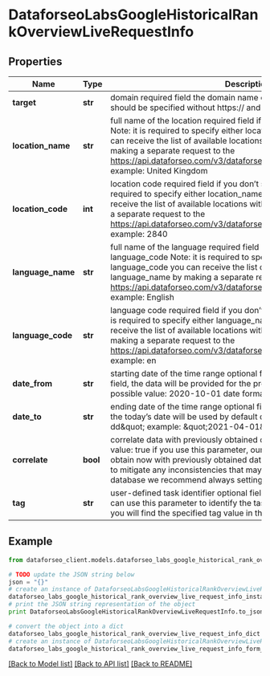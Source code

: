 # DataforseoLabsGoogleHistoricalRankOverviewLiveRequestInfo


## Properties

Name | Type | Description | Notes
------------ | ------------- | ------------- | -------------
**target** | **str** | domain required field the domain name of the target website the domain should be specified without https:// and www. | [optional] 
**location_name** | **str** | full name of the location required field if you don’t specify location_code Note: it is required to specify either location_name or location_code you can receive the list of available locations with their location_name by making a separate request to the https://api.dataforseo.com/v3/dataforseo_labs/locations_and_languages example: United Kingdom | [optional] 
**location_code** | **int** | location code required field if you don’t specify location_name Note: it is required to specify either location_name or location_code you can receive the list of available locations with their location_code by making a separate request to the https://api.dataforseo.com/v3/dataforseo_labs/locations_and_languages example: 2840 | [optional] 
**language_name** | **str** | full name of the language required field if you don’t specify language_code Note: it is required to specify either language_name or language_code you can receive the list of available locations with their language_name by making a separate request to the https://api.dataforseo.com/v3/dataforseo_labs/locations_and_languages example: English | [optional] 
**language_code** | **str** | language code required field if you don’t specify language_name Note: it is required to specify either language_name or language_code you can receive the list of available locations with their language_code by making a separate request to the https://api.dataforseo.com/v3/dataforseo_labs/locations_and_languages example: en | [optional] 
**date_from** | **str** | starting date of the time range optional field if you don’t specify this field, the data will be provided for the previous 6 months minimal possible value: 2020-10-01 date format: \&quot;yyyy-mm-dd\&quot; | [optional] 
**date_to** | **str** | ending date of the time range optional field if you don’t specify this field, the today’s date will be used by default date format: \&quot;yyyy-mm-dd\&quot; example: \&quot;2021-04-01\&quot; | [optional] 
**correlate** | **bool** | correlate data with previously obtained datasets optional field default value: true if you use this parameter, our system will correlate data you obtain now with previously obtained datasets this parameter is intended to mitigate any inconsistencies that may result from changes to our database we recommend always setting correlate to true | [optional] 
**tag** | **str** | user-defined task identifier optional field the character limit is 255 you can use this parameter to identify the task and match it with the result you will find the specified tag value in the data object of the response | [optional] 

## Example

```python
from dataforseo_client.models.dataforseo_labs_google_historical_rank_overview_live_request_info import DataforseoLabsGoogleHistoricalRankOverviewLiveRequestInfo

# TODO update the JSON string below
json = "{}"
# create an instance of DataforseoLabsGoogleHistoricalRankOverviewLiveRequestInfo from a JSON string
dataforseo_labs_google_historical_rank_overview_live_request_info_instance = DataforseoLabsGoogleHistoricalRankOverviewLiveRequestInfo.from_json(json)
# print the JSON string representation of the object
print DataforseoLabsGoogleHistoricalRankOverviewLiveRequestInfo.to_json()

# convert the object into a dict
dataforseo_labs_google_historical_rank_overview_live_request_info_dict = dataforseo_labs_google_historical_rank_overview_live_request_info_instance.to_dict()
# create an instance of DataforseoLabsGoogleHistoricalRankOverviewLiveRequestInfo from a dict
dataforseo_labs_google_historical_rank_overview_live_request_info_form_dict = dataforseo_labs_google_historical_rank_overview_live_request_info.from_dict(dataforseo_labs_google_historical_rank_overview_live_request_info_dict)
```
[[Back to Model list]](../README.md#documentation-for-models) [[Back to API list]](../README.md#documentation-for-api-endpoints) [[Back to README]](../README.md)


